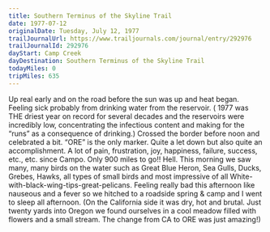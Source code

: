 ```yaml
---
title: Southern Terminus of the Skyline Trail
date: 1977-07-12
originalDate: Tuesday, July 12, 1977
trailJournalUrl: https://www.trailjournals.com/journal/entry/292976
trailJournalId: 292976
dayStart: Camp Creek
dayDestination: Southern Terminus of the Skyline Trail
todayMiles: 0
tripMiles: 635
---
```

Up real early and on the road before the sun was up and heat began. Feeling sick probably from drinking water from the reservoir. ( 1977 was THE driest year on record for several decades and the reservoirs were incredibly low, concentrating the infectious content and making for the “runs” as a consequence of drinking.) Crossed the border before noon and celebrated a bit. “ORE” is the only marker. Quite a let down but also quite an accomplishment. A lot of pain, frustration, joy, happiness, failure, success, etc., etc. since Campo. Only 900 miles to go!! Hell. This morning we saw many, many birds on the water such as Great Blue Heron, Sea Gulls, Ducks, Grebes, Hawks, all types of small birds and most impressive of all White-with-black-wing-tips-great-pelicans. Feeling really bad this afternoon like nauseous and a fever so we hitched to a roadside spring & camp and I went to sleep all afternoon. (On the California side it was dry, hot and brutal. Just twenty yards into Oregon we found ourselves in a cool meadow filled with flowers and a small stream. The change from CA to ORE was just amazing!)
